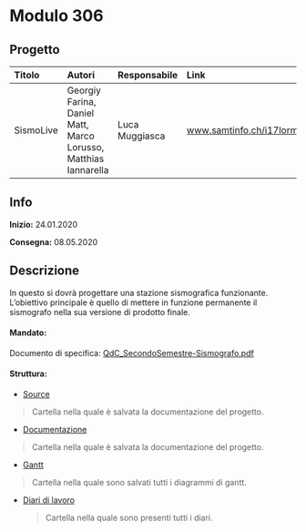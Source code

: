 # Modulo 306
## Progetto
|Titolo             |Autori           |Responsabile               |Link    |
|:------------------|:------------------|:--------------------------|:-------|
|SismoLive    |Georgiy Farina, Daniel Matt, Marco Lorusso, Matthias Iannarella|Luca Muggiasca|www.samtinfo.ch/i17lormar/Progetti/SismoLive/index.php|

## Info
**Inizio:** 24.01.2020

**Consegna:** 08.05.2020

## Descrizione
In questo si dovrà progettare una stazione sismografica funzionante.
L’obiettivo principale è quello di mettere in funzione permanente il sismografo nella sua versione di prodotto finale.

#### Mandato:
Documento di specifica: [QdC_SecondoSemestre-Sismografo.pdf](Documenti/muggiasca_qdc_sismografo.pdf)

#### Struttura:
- [Source](Source/)
  
> Cartella nella quale è salvata la documentazione del progetto.
  
- [Documentazione](Documenti/SismoLiveDocumentazione.md)
  
> Cartella nella quale è salvata la documentazione del progetto.
  
- [Gantt](Documenti/Gantt_SismoLive.pdf)
  
> Cartella nella quale sono salvati tutti i diagrammi di gantt.
  
- [Diari di lavoro](Documenti/Diari/)
    
    > Cartella nella quale sono presenti tutti i diari.